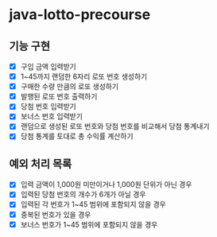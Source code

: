 # java-lotto-precourse
## 기능 구현
- [x] 구입 금액 입력받기
- [x] 1~45까지 랜덤한 6자리 로또 번호 생성하기
- [x] 구매한 수량 만큼의 로또 생성하기
- [x] 발행된 로또 번호 출력하기
- [x] 당첨 번호 입력받기
- [x] 보너스 번호 입력받기
- [x] 랜덤으로 생성된 로또 번호와 당첨 번호를 비교해서 당첨 통계내기
- [x] 당첨 통계를 토대로 총 수익률 계산하기

## 예외 처리 목록
- [x] 입력 금액이 1,000원 미만이거나 1,000원 단위가 아닌 경우
- [x] 입력된 당첨 번호의 개수가 6개가 아닐 경우
- [x] 입력된 각 번호가 1~45 범위에 포함되지 않을 경우
- [x] 중복된 번호가 있을 경우
- [x] 보너스 번호가 1~45 범위에 포함되지 않을 경우